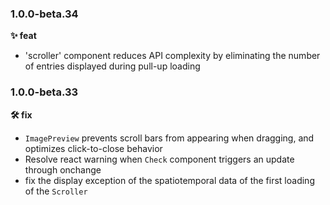 
### 1.0.0-beta.34
**✨ feat**
- 'scroller' component reduces API complexity by eliminating the number of entries displayed during pull-up loading

### 1.0.0-beta.33
**🛠 fix**
- `ImagePreview` prevents scroll bars from appearing when dragging, and optimizes click-to-close behavior
- Resolve react warning when `Check` component triggers an update through onchange
- fix the display exception of the spatiotemporal data of the first loading of the `Scroller`
